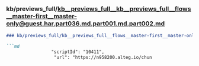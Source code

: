 ### kb/previews_full/kb__previews_full__kb__previews_full__flows__master-first__master-only@guest.har.part036.md.part001.md.part002.md

```md
### kb/previews_full/kb__previews_full__flows__master-first__master-only@guest.har.part036.md.part001.md (part 002)

```md
                 "scriptId": "10411",
                  "url": "https://n958200.alteg.io/chun
```

```

```
